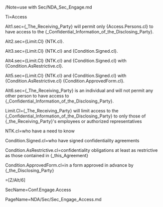 /Note=use with Sec/NDA_Sec_Engage.md

Ti=Access

Alt1.sec={_The_Receiving_Party} will permit only {Access.Persons.cl} to have access to the {_Confidential_Information_of_the_Disclosing_Party}.

Alt2.sec={Limit.Cl} {NTK.cl}.

Alt3.sec={Limit.Cl} {NTK.cl} and {Condition.Signed.cl}.

Alt4.sec={Limit.Cl} {NTK.cl} and {Condition.Signed.cl} with {Condition.AsRestrictive.cl}.

Alt5.sec={Limit.Cl} {NTK.cl} and {Condition.Signed.cl} with {Condition.AsRestrictive.cl} {Condition.ApprovedForm.cl}.

Alt6.sec={_The_Receiving_Party} is an individual and will not permit any other person to have access to {_Confidential_Information_of_the_Disclosing_Party}.

Limit.Cl={_The_Receiving_Party} will limit access to the {_Confidential_Information_of_the_Disclosing_Party} to only those of {_the_Receiving_Party}'s employees or authorized representatives 

NTK.cl=who have a need to know

Condition.Signed.cl=who have signed confidentiality agreements

Condition.AsRestrictive.cl=confidentiality obligations at least as restrictive as those contained in {_this_Agreement}

Condition.ApprovedForm.cl=in a form approved in advance by {_the_Disclosing_Party}

=[Z/Alt/6]

SecName=Conf.Engage.Access

PageName=NDA/Sec/Sec_Engage_Access.md
